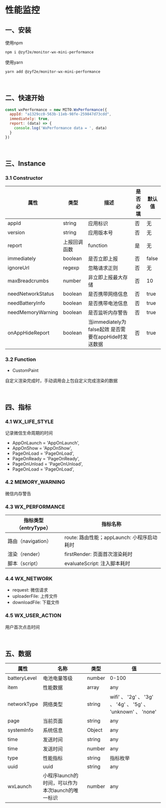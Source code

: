 # 性能监控

## 一、安装
使用npm
```bash
npm i @zyf2e/monitor-wx-mini-performance
```
使用yarn
```bash
yarn add @zyf2e/monitor-wx-mini-performance
```

<br/>

## 二、快速开始
```javascript
const wxPerformance = new MITO.WxPerformance({
  appId: "a1329cc0-563b-11eb-98fe-259847d73cdd",
  immediately: true,
  report: (data) => {
    console.log('WxPerformance data = ', data)
  }
})
```

<br/>

## 三、Instance

### 3.1 Constructor

  属性|类型|描述|是否必填|默认值
  |---|---|---|---|---|
  appId|string|应用标识|否|无
  version|string|应用版本号|否|无
  report|上报回调函数|function|是|无
  immediately|boolean|是否立即上报|否|false
  ignoreUrl|regexp|忽略请求正则|否|无
  maxBreadcrumbs|number|非立即上报最大存储|否|10
  needNetworkStatus|boolean|是否携带网络信息|否|true
  needBatteryInfo|boolean|是否携带电池信息|否|true
  needMemoryWarning|boolean|是否监听内存警告|否|true
  onAppHideReport|boolean|当immediately为false起效 是否需要在appHide时发送数据|否|true



### 3.2 Function

- CustomPaint

自定义渲染完成时，手动调用会上包自定义完成渲染的数据

<br/>

## 四、指标

### 4.1 WX_LIFE_STYLE

记录微信生命周期的时间

- AppOnLaunch = 'AppOnLaunch',
- AppOnShow = 'AppOnShow',
- PageOnLoad = 'PageOnLoad',
- PageOnReady = 'PageOnReady',
- PageOnUnload = 'PageOnUnload',
- PageOnLoad = 'PageOnLoad',

### 4.2 MEMORY_WARNING

微信内存警告

### 4.3 WX_PERFORMANCE

指标类型（entryType）| 	指标名称
|---|---|
路由（navigation）|	route: 路由性能；appLaunch: 小程序启动耗时
渲染（render）|	firstRender: 页面首次渲染耗时
脚本（script）| evaluateScript: 注入脚本耗时

### 4.4 WX_NETWORK

- request: 微信请求
- uploaderFile: 上传文件
- downloadFile: 下载文件

### 4.5 WX_USER_ACTION

用户首次点击时间

<br/>

## 五、数据

属性 | 名称 | 类型 | 值
|---|---|---|---|
batteryLevel | 电池电量等级 | number | 0-100
item | 性能数据 | array | any
networkType | 网络类型 | string | wifi' 、 '2g' 、 '3g' 、 '4g' 、 '5g' 、 'unknown' 、 'none'
page | 当前页面 | string | any
systemInfo | 系统信息 | Object | any
time | 发送时间 | string | any
time | 发送时间 | number | any
type | 性能指标 | string | 指标枚举
uuid | uuid | string | any
wxLaunch| 小程序launch的时间，可以作为本次launch的唯一标识 | number | any
